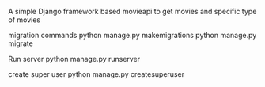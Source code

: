 A simple Django framework based movieapi to get movies and specific type of movies

migration commands
python manage.py makemigrations
python manage.py migrate

Run server
python manage.py runserver

create super user
python manage.py createsuperuser
